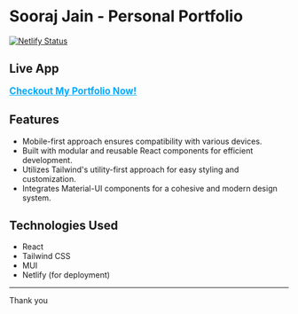 # Sooraj Jain - Personal Portfolio

[![Netlify Status](https://api.netlify.com/api/v1/badges/8b890b65-118c-4d98-81ff-4fceafc9d71b/deploy-status)](https://app.netlify.com/sites/skyskulpt-weather-app-codebrigade/deploys)

## Live App

[<span style="font-weight: bold; color: #00aaff; text-decoration: underline; font-size: 1.2em;">Checkout My Portfolio Now!</span>](https://soorajjain.github.io/portfolio_Soorajjain/)

## Features

- Mobile-first approach ensures compatibility with various devices.
- Built with modular and reusable React components for efficient development.
- Utilizes Tailwind's utility-first approach for easy styling and customization.
- Integrates Material-UI components for a cohesive and modern design system.

## Technologies Used

- React
- Tailwind CSS
- MUI
- Netlify (for deployment)

---

Thank you

